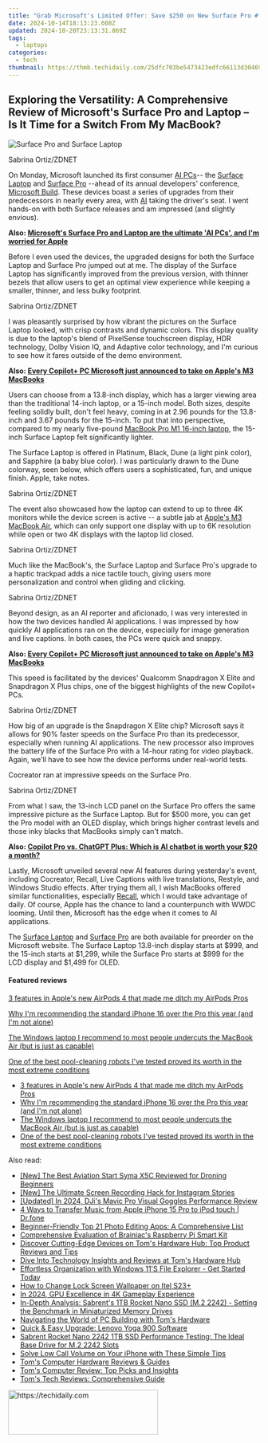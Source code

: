 ```yaml
---
title: "Grab Microsoft's Limited Offer: Save $250 on New Surface Pro # Similar Problem"
date: 2024-10-14T18:13:23.608Z
updated: 2024-10-20T23:13:31.869Z
tags:
  - laptops
categories:
  - tech
thumbnail: https://thmb.techidaily.com/25dfc703be5473423edfc66113d30469d26da4408f6261979d298982619597ae.jpg
---
```


## Exploring the Versatility: A Comprehensive Review of Microsoft's Surface Pro and Laptop – Is It Time for a Switch From My MacBook?

![Surface Pro and Surface Laptop](https://www.zdnet.com/a/img/resize/b1393d9ffbfe7ffd32fcc56baa8d3bf606f16403/2024/05/20/7bce5596-1f8a-47ec-98d0-69967f60bc73/img-3308.jpg?auto=webp&width=1280)

Sabrina Ortiz/ZDNET

On Monday, Microsoft launched its first consumer [AI PCs](https://www.zdnet.com/article/what-is-an-ai-pc-and-should-you-buy-one/)\-- the [Surface Laptop](https://www.microsoft.com/en-us/store/configure/surface-laptop-7th-edition/8tq2hq5xxkj9) and [Surface Pro](https://www.microsoft.com/en-us/store/configure/surface-pro-11th-edition/8n9t09p96cmj) \--ahead of its annual developers' conference, [Microsoft Build](https://www.zdnet.com/meet-the-team/sabrina-ortiz/). These devices boast a series of upgrades from their predecessors in nearly every area, with [AI](https://www.zdnet.com/article/what-is-ai-heres-everything-you-need-to-know-about-artificial-intelligence/) taking the driver's seat. I went hands-on with both Surface releases and am impressed (and slightly envious). 

**Also: [Microsoft's Surface Pro and Laptop are the ultimate 'AI PCs', and I'm worried for Apple](https://www.zdnet.com/article/microsofts-surface-pro-and-laptop-are-the-ultimate-ai-pcs-and-im-worried-for-apple/)**

Before I even used the devices, the upgraded designs for both the Surface Laptop and Surface Pro jumped out at me. The display of the Surface Laptop has significantly improved from the previous version, with thinner bezels that allow users to get an optimal view experience while keeping a smaller, thinner, and less bulky footprint.

Sabrina Ortiz/ZDNET

I was pleasantly surprised by how vibrant the pictures on the Surface Laptop looked, with crisp contrasts and dynamic colors. This display quality is due to the laptop's blend of PixelSense touchscreen display, HDR technology, Dolby Vision IQ, and Adaptive color technology, and I'm curious to see how it fares outside of the demo environment.

**Also: [Every Copilot+ PC Microsoft just announced to take on Apple's M3 MacBooks](https://www.zdnet.com/article/every-copilot-pc-microsoft-just-announced-to-take-on-apples-m3-macbooks/)**

Users can choose from a 13.8-inch display, which has a larger viewing area than the traditional 14-inch laptop, or a 15-inch model. Both sizes, despite feeling solidly built, don't feel heavy, coming in at 2.96 pounds for the 13.8-inch and 3.67 pounds for the 15-inch. To put that into perspective, compared to my nearly five-pound [MacBook Pro M1 16-inch laptop](https://apple.sjv.io/c/159047/435031/7613?&sharedid=zdnet&partnerpropertyid=1980086&u=https%3A%2F%2Fwww.apple.com%2Fshop%2Fbuy-mac%2Fmacbook-pro%2F16-inch&subId1=zd-%5F%5FCOM%5FCLICK%5FID%5F%5F-dtp), the 15-inch Surface Laptop felt significantly lighter. 

The Surface Laptop is offered in Platinum, Black, Dune (a light pink color), and Sapphire (a baby blue color). I was particularly drawn to the Dune colorway, seen below, which offers users a sophisticated, fun, and unique finish. Apple, take notes.

Sabrina Ortiz/ZDNET

The event also showcased how the laptop can extend to up to three 4K monitors while the device screen is active -- a subtle jab at [Apple's M3 MacBook Air](https://apple.sjv.io/c/159047/435031/7613?&sharedid=zdnet&partnerpropertyid=1980086&u=https%3A%2F%2Fwww.apple.com%2Fshop%2Fbuy-mac%2Fmacbook-air%2F13-inch-m3&subId1=zd-%5F%5FCOM%5FCLICK%5FID%5F%5F-dtp), which can only support one display with up to 6K resolution while open or two 4K displays with the laptop lid closed. 

Sabrina Ortiz/ZDNET

Much like the MacBook's, the Surface Laptop and Surface Pro's upgrade to a haptic trackpad adds a nice tactile touch, giving users more personalization and control when gliding and clicking.

Sabrina Ortiz/ZDNET

Beyond design, as an AI reporter and aficionado, I was very interested in how the two devices handled AI applications. I was impressed by how quickly AI applications ran on the device, especially for image generation and live captions. In both cases, the PCs were quick and snappy.

**Also: [Every Copilot+ PC Microsoft just announced to take on Apple's M3 MacBooks](https://www.zdnet.com/article/every-copilot-pc-microsoft-just-announced-to-take-on-apples-m3-macbooks/)**

This speed is facilitated by the devices' Qualcomm Snapdragon X Elite and Snapdragon X Plus chips, one of the biggest highlights of the new Copilot+ PCs.

Sabrina Ortiz/ZDNET

How big of an upgrade is the Snapdragon X Elite chip? Microsoft says it allows for 90% faster speeds on the Surface Pro than its predecessor, especially when running AI applications. The new processor also improves the battery life of the Surface Pro with a 14-hour rating for video playback. Again, we'll have to see how the device performs under real-world tests.

Cocreator ran at impressive speeds on the Surface Pro. 

Sabrina Ortiz/ZDNET

From what I saw, the 13-inch LCD panel on the Surface Pro offers the same impressive picture as the Surface Laptop. But for $500 more, you can get the Pro model with an OLED display, which brings higher contrast levels and those inky blacks that MacBooks simply can't match. 

**Also: [Copilot Pro vs. ChatGPT Plus: Which is AI chatbot is worth your $20 a month?](https://www.zdnet.com/article/copilot-pro-vs-chatgpt-plus-which-is-ai-chatbot-is-worth-your-20-a-month/)**

Lastly, Microsoft unveiled several new AI features during yesterday's event, including Cocreator, Recall, Live Captions with live translations, Restyle, and Windows Studio effects. After trying them all, I wish MacBooks offered similar functionalities, especially [Recall](https://www.zdnet.com/article/windows-new-recall-feature-lets-you-ask-ai-for-that-file-or-email-you-cant-find/), which I would take advantage of daily. Of course, Apple has the chance to land a counterpunch with WWDC looming. Until then, Microsoft has the edge when it comes to AI applications.

The [Surface Laptop](https://www.microsoft.com/en-us/store/configure/surface-laptop-7th-edition/8tq2hq5xxkj9) and [Surface Pro](https://www.microsoft.com/en-us/store/configure/surface-pro-11th-edition/8n9t09p96cmj) are both available for preorder on the Microsoft website. The Surface Laptop 13.8-inch display starts at $999, and the 15-inch starts at $1,299, while the Surface Pro starts at $999 for the LCD display and $1,499 for OLED. 

#### Featured reviews

[3 features in Apple's new AirPods 4 that made me ditch my AirPods Pros](https://www.zdnet.com/article/3-features-in-apples-new-airpods-4-that-made-me-ditch-my-airpods-pros/ "3 features in Apple's new AirPods 4 that made me ditch my AirPods Pros")

[Why I'm recommending the standard iPhone 16 over the Pro this year (and I'm not alone)](https://www.zdnet.com/article/why-im-recommending-the-standard-iphone-16-over-the-pro-this-year-and-im-not-alone/ "Why I'm recommending the standard iPhone 16 over the Pro this year (and I'm not alone)")

[The Windows laptop I recommend to most people undercuts the MacBook Air (but is just as capable)](https://www.zdnet.com/article/the-windows-laptop-i-recommend-to-most-people-undercuts-the-macbook-air-but-is-just-as-capable/ "The Windows laptop I recommend to most people undercuts the MacBook Air (but is just as capable)")

[One of the best pool-cleaning robots I've tested proved its worth in the most extreme conditions](https://www.zdnet.com/article/one-of-the-best-pool-cleaning-robots-ive-tested-proved-its-worth-in-the-most-extreme-conditions/ "One of the best pool-cleaning robots I've tested proved its worth in the most extreme conditions")

* [3 features in Apple's new AirPods 4 that made me ditch my AirPods Pros](https://www.zdnet.com/article/3-features-in-apples-new-airpods-4-that-made-me-ditch-my-airpods-pros/ "3 features in Apple's new AirPods 4 that made me ditch my AirPods Pros")
* [Why I'm recommending the standard iPhone 16 over the Pro this year (and I'm not alone)](https://www.zdnet.com/article/why-im-recommending-the-standard-iphone-16-over-the-pro-this-year-and-im-not-alone/ "Why I'm recommending the standard iPhone 16 over the Pro this year (and I'm not alone)")
* [The Windows laptop I recommend to most people undercuts the MacBook Air (but is just as capable)](https://www.zdnet.com/article/the-windows-laptop-i-recommend-to-most-people-undercuts-the-macbook-air-but-is-just-as-capable/ "The Windows laptop I recommend to most people undercuts the MacBook Air (but is just as capable)")
* [One of the best pool-cleaning robots I've tested proved its worth in the most extreme conditions](https://www.zdnet.com/article/one-of-the-best-pool-cleaning-robots-ive-tested-proved-its-worth-in-the-most-extreme-conditions/ "One of the best pool-cleaning robots I've tested proved its worth in the most extreme conditions")

<ins class="adsbygoogle"
     style="display:block"
     data-ad-format="autorelaxed"
     data-ad-client="ca-pub-7571918770474297"
     data-ad-slot="1223367746"></ins>

<ins class="adsbygoogle"
     style="display:block"
     data-ad-client="ca-pub-7571918770474297"
     data-ad-slot="8358498916"
     data-ad-format="auto"
     data-full-width-responsive="true"></ins>

<span class="atpl-alsoreadstyle">Also read:</span>
<div><ul>
<li><a href="https://some-approaches.techidaily.com/new-the-best-aviation-start-syma-x5c-reviewed-for-droning-beginners/"><u>[New] The Best Aviation Start Syma X5C Reviewed for Droning Beginners</u></a></li>
<li><a href="https://instagram-video-recordings.techidaily.com/new-the-ultimate-screen-recording-hack-for-instagram-stories/"><u>[New] The Ultimate Screen Recording Hack for Instagram Stories</u></a></li>
<li><a href="https://fox-helps.techidaily.com/updated-in-2024-djis-mavic-pro-visual-goggles-performance-review/"><u>[Updated] In 2024, DJi's Mavic Pro Visual Goggles Performance Review</u></a></li>
<li><a href="https://iphone-transfer.techidaily.com/4-ways-to-transfer-music-from-apple-iphone-15-pro-to-ipod-touch-drfone-by-drfone-transfer-from-ios/"><u>4 Ways to Transfer Music from Apple iPhone 15 Pro to iPod touch | Dr.fone</u></a></li>
<li><a href="https://some-guidance.techidaily.com/beginner-friendly-top-21-photo-editing-apps-a-comprehensive-list/"><u>Beginner-Friendly Top 21 Photo Editing Apps: A Comprehensive List</u></a></li>
<li><a href="https://hardware-reviews.techidaily.com/comprehensive-evaluation-of-brainiacs-raspberry-pi-smart-kit/"><u>Comprehensive Evaluation of Brainiac's Raspberry Pi Smart Kit</u></a></li>
<li><a href="https://hardware-reviews.techidaily.com/discover-cutting-edge-devices-on-toms-hardware-hub-top-product-reviews-and-tips/"><u>Discover Cutting-Edge Devices on Tom's Hardware Hub: Top Product Reviews and Tips</u></a></li>
<li><a href="https://hardware-reviews.techidaily.com/dive-into-technology-insights-and-reviews-at-toms-hardware-hub/"><u>Dive Into Technology Insights and Reviews at Tom's Hardware Hub</u></a></li>
<li><a href="https://win-howtos.techidaily.com/1723208870222-effortless-organization-with-windows-11s-file-explorer-get-started-today/"><u>Effortless Organization with Windows 11'S File Explorer - Get Started Today</u></a></li>
<li><a href="https://unlock-android.techidaily.com/how-to-change-lock-screen-wallpaper-on-itel-s23plus-by-drfone-android/"><u>How to Change Lock Screen Wallpaper on Itel S23+</u></a></li>
<li><a href="https://some-knowledge.techidaily.com/in-2024-gpu-excellence-in-4k-gameplay-experience/"><u>In 2024, GPU Excellence in 4K Gameplay Experience</u></a></li>
<li><a href="https://hardware-reviews.techidaily.com/in-depth-analysis-sabrents-1tb-rocket-nano-ssd-m2-2242-setting-the-benchmark-in-miniaturized-memory-drives/"><u>In-Depth Analysis: Sabrent's 1TB Rocket Nano SSD (M.2 2242) - Setting the Benchmark in Miniaturized Memory Drives</u></a></li>
<li><a href="https://hardware-reviews.techidaily.com/navigating-the-world-of-pc-building-with-toms-hardware/"><u>Navigating the World of PC Building with Tom's Hardware</u></a></li>
<li><a href="https://driver-install.techidaily.com/quick-and-easy-upgrade-lenovo-yoga-900-software/"><u>Quick & Easy Upgrade: Lenovo Yoga 900 Software</u></a></li>
<li><a href="https://hardware-reviews.techidaily.com/sabrent-rocket-nano-2242-1tb-ssd-performance-testing-the-ideal-base-drive-for-m2-2242-slots/"><u>Sabrent Rocket Nano 2242 1TB SSD Performance Testing: The Ideal Base Drive for M.2 2242 Slots</u></a></li>
<li><a href="https://technical-tips.techidaily.com/solve-low-call-volume-on-your-iphone-with-these-simple-tips/"><u>Solve Low Call Volume on Your iPhone with These Simple Tips</u></a></li>
<li><a href="https://hardware-reviews.techidaily.com/toms-computer-hardware-reviews-and-guides/"><u>Tom's Computer Hardware Reviews & Guides</u></a></li>
<li><a href="https://hardware-reviews.techidaily.com/toms-computer-review-top-picks-and-insights/"><u>Tom's Computer Review: Top Picks and Insights</u></a></li>
<li><a href="https://hardware-reviews.techidaily.com/toms-tech-reviews-comprehensive-guide/"><u>Tom's Tech Reviews: Comprehensive Guide</u></a></li>
</ul></div>

<!-- affiliate ads begin -->
<a href="https://25home.pxf.io/c/5597632/2148645/16836" target="_top" id="2148645">
  <img src="//a.impactradius-go.com/display-ad/16836-2148645" border="0" alt="https://techidaily.com" width="300" height="90"/>
</a>
<img height="0" width="0" src="https://25home.pxf.io/i/5597632/2148645/16836" style="position:absolute;visibility:hidden;" border="0" />
<!-- affiliate ads end -->

